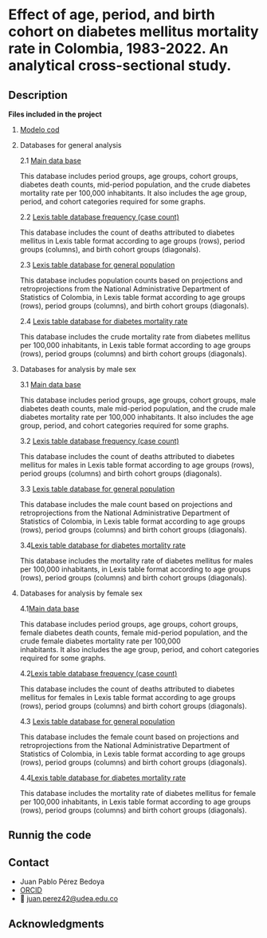# Effect of age, period, and birth cohort on diabetes mellitus mortality rate in Colombia, 1983-2022. An analytical cross-sectional study. 

## Description

**Files included in the project**

1. [Modelo cod](https://github.com/IgnacioMendozaC/Diabetes_Mellitus_Mortality/blob/main/Final.R)
   
2. Databases for general analysis 

   2.1 [Main data base](https://github.com/IgnacioMendozaC/Diabetes_Mellitus_Mortality/blob/main/bd_long_dm.xlsx)

   This database includes period groups, age groups, cohort groups, diabetes death counts, mid-period population, and the crude diabetes mortality rate per 100,000 inhabitants. It also includes      the age group, period, and cohort categories required for some graphs.

   2.2 [Lexis table database frequency (case count)](https://github.com/IgnacioMendozaC/Diabetes_Mellitus_Mortality/blob/b9c0230df76629bd26b067b137b977b4d31a4384/TABLA_LEXIS_FRECUENCIA_DM.xlsx)

   This database includes the count of deaths attributed to diabetes mellitus in Lexis table format according to age groups (rows), period groups (columns), and birth cohort groups (diagonals).

   2.3 [Lexis table database for general population](https://github.com/IgnacioMendozaC/Diabetes_Mellitus_Mortality/blob/f65ed500566ba8fd8968e29ef2022830d1ef9c5d/TABLA_LEXIS_POBLACION_GENERAL.xlsx)

   This database includes population counts based on projections and retroprojections from the National Administrative Department of Statistics of Colombia, in Lexis table format according to       age groups (rows), period groups (columns), and birth cohort groups (diagonals).

   2.4 [Lexis table database for diabetes mortality rate](https://github.com/IgnacioMendozaC/Diabetes_Mellitus_Mortality/blob/a3f112a3817492fee9f5e7b0dede1bf8c1b063f3/TABLA_LEXIS_TASA_DM.xlsx)

   This database includes the crude mortality rate from diabetes mellitus per 100,000 inhabitants, in Lexis table format according to age groups (rows), period groups (columns) and birth cohort      groups (diagonals).

3. Databases for analysis by male sex

   3.1 [Main data base](https://github.com/IgnacioMendozaC/Diabetes_Mellitus_Mortality/blob/c67133053ba80ecb89a10456a9f6ee2ce4ced195/bd_long_dm_h.xlsx)

   This database includes period groups, age groups, cohort groups, male diabetes death counts, male mid-period population, and the crude male diabetes mortality rate per 100,000 inhabitants. It 
   also includes the age group, period, and cohort categories required for some graphs.
 
   3.2 [Lexis table database frequency (case count)](https://github.com/IgnacioMendozaC/Diabetes_Mellitus_Mortality/blob/f34722ac2887f6040661b12641b79348a54333ac/TABLA_LEXIS_FRECUENCIA_DM_H.xlsx)

   This database includes the count of deaths attributed to diabetes mellitus for males in Lexis table format according to age groups (rows), period groups (columns) and birth 
   cohort groups (diagonals).

   3.3 [Lexis table database for general population](https://github.com/IgnacioMendozaC/Diabetes_Mellitus_Mortality/blob/dd0129f4bfb0747aba1776118155dde5759d846e/TABLA_LEXIS_POBLACION_DM_H.xlsx)

   This database includes the male count based on projections and retroprojections from the National Administrative Department of Statistics of Colombia, in Lexis table format according to age      groups (rows), period groups (columns) and birth cohort groups (diagonals).

   3.4[Lexis table database for diabetes mortality rate](https://github.com/IgnacioMendozaC/Diabetes_Mellitus_Mortality/blob/280416e0540b0cae2d7d207e891aea4492965783/TABLA_LEXIS_TASA_DM_H.xlsx)

   This database includes the mortality rate of diabetes mellitus for males per 100,000 inhabitants, in Lexis table format according to age groups (rows), period groups (columns) and birth          cohort groups (diagonals).

4. Databases for analysis by female sex

   4.1[Main data base](https://github.com/IgnacioMendozaC/Diabetes_Mellitus_Mortality/blob/ffce3f09f1f7abbd0d2d26093a62207129a9feb5/bd_long_dm_m.xlsx)

   This database includes period groups, age groups, cohort groups, female diabetes death counts, female mid-period population, and the crude female diabetes mortality rate per 100,000       
   inhabitants. It also includes the age group, period, and cohort categories required for some graphs.

   4.2[Lexis table database frequency (case count)](https://github.com/IgnacioMendozaC/Diabetes_Mellitus_Mortality/blob/d50943018020d8dc3c1383263381159b3e77de8f/TABLA_LEXIS_FRECUENCIA_DM_M.xlsx)

   This database includes the count of deaths attributed to diabetes mellitus for females in Lexis table format according to age groups (rows), period groups (columns) and birth 
   cohort groups (diagonals).

   4.3 [Lexis table database for general population](TABLA_LEXIS_POBLACION_DM_M.xlsx)

   This database includes the female count based on projections and retroprojections from the National Administrative Department of Statistics of Colombia, in Lexis table format according to age    groups (rows), period groups (columns) and birth cohort groups (diagonals).

   4.4[Lexis table database for diabetes mortality rate](TABLA_LEXIS_TASA_DM_M.xlsx)

   This database includes the mortality rate of diabetes mellitus for female per 100,000 inhabitants, in Lexis table format according to age groups (rows), period groups (columns) and birth          cohort groups (diagonals).



## Runnig the code

## Contact

* Juan Pablo Pérez Bedoya
* [ORCID](https://orcid.org/0000-0002-2474-6603)
* :email: juan.perez42@udea.edu.co


## Acknowledgments
